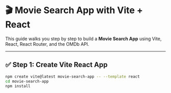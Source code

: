 # 🎬 Movie Search App with Vite + React

This guide walks you step by step to build a **Movie Search App** using Vite, React, React Router, and the OMDb API.

---

## ✅ Step 1: Create Vite React App

```bash
npm create vite@latest movie-search-app -- --template react
cd movie-search-app
npm install
